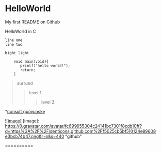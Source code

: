 HelloWorld
==========

My first README on Github

HelloWorld in C

    line one
    line two

`hight light`

```
    void main(void){
       printf("hello world!");
       return;
    }
```

> surrund
> > level 1
> > > level 2

*[consult guoyunsky](https://github.com/guoyunsky/Markdown-Chinese-Demo/blob/master/README.md)<br />

[![image]](http://www.github.com/)
[image]: https://0.gravatar.com/avatar/fc699955304c24141bc7301f8cdb10ff?d=https%3A%2F%2Fidenticons.github.com%2Ff5025cb5bf510124e89608e3bcb74b47.png&r=x&s=440 "github"

==========
